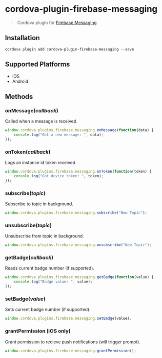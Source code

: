 # cordova-plugin-firebase-messaging
> Cordova plugin for [Firebase Messaging](https://firebase.google.com/docs/cloud-messaging/)

## Installation

    cordova plugin add cordova-plugin-firebase-messaging --save

## Supported Platforms

- iOS
- Android

## Methods

### onMessage(_callback_)
Called when a message is received.
```js
window.cordova.plugins.firebase.messaging.onMessage(function(data) {
    console.log("Got a new message: ", data);
});
```

### onToken(_callback_)
Logs an instance id token received.
```js
window.cordova.plugins.firebase.messaging.onToken(function(token) {
    console.log("Got device token: ", token);
});
```

### subscribe(_topic_)
Subscribe to topic in background.
```js
window.cordova.plugins.firebase.messaging.subscribe("New Topic");
```

### unsubscribe(_topic_)
Unsubscribe from topic in background.
```js
window.cordova.plugins.firebase.messaging.unsubscribe("New Topic");
```

### getBadge(_callback_)
Reads current badge number (if supported).
```js
window.cordova.plugins.firebase.messaging.getBadge(function(value) {
    console.log("Badge value: ", value);
});
```

### setBadge(_value_)
Sets current badge number (if supported).
```js
window.cordova.plugins.firebase.messaging.setBadge(value);
```

### grantPermission (iOS only)
Grant permission to recieve push notifications (will trigger prompt).
```js
window.cordova.plugins.firebase.messaging.grantPermission();
```
